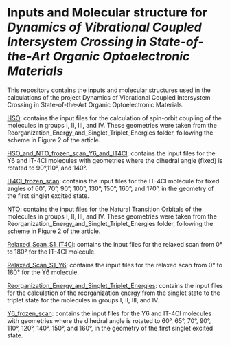 # Inputs and Molecular structure for *Dynamics of Vibrational Coupled Intersystem Crossing in State-of-the-Art Organic Optoelectronic Materials*
This repository contains the inputs and molecular structures used in the calculations of the project Dynamics of Vibrational Coupled Intersystem Crossing in State-of-the-Art Organic Optoelectronic Materials.

[HSO](): contains the input files for the calculation of spin-orbit coupling of the molecules in groups I, II, III, and IV. These geometries were taken from the Reorganization_Energy_and_Singlet_Triplet_Energies folder, following the scheme in Figure 2 of the article.

[HSO_and_NTO_frozen_scan_Y6_and_IT4Cl](): contains the input files for the Y6 and IT-4Cl molecules with geometries where the dihedral angle (fixed) is rotated to 90°,110°, and 140°.

[IT4Cl_frozen_scan](): contains the input files for the IT-4Cl molecule for fixed angles of 60°, 70°, 90°, 100°, 130°, 150°, 160°, and 170°, in the geometry of the first singlet excited state.

[NTO](): contains the input files for the Natural Transition Orbitals of the molecules in groups I, II, III, and IV. These geometries were taken from the Reorganization_Energy_and_Singlet_Triplet_Energies folder, following the scheme in Figure 2 of the article.

[Relaxed_Scan_S1_IT4Cl](): contains the input files for the relaxed scan from 0° to 180° for the IT-4Cl molecule.

[Relaxed_Scan_S1_Y6](): contains the input files for the relaxed scan from 0° to 180° for the Y6 molecule.

[Reorganization_Energy_and_Singlet_Triplet_Energies](): contains the input files for the calculation of the reorganization energy from the singlet state to the triplet state for the molecules in groups I, II, III, and IV.

[Y6_frozen_scan](): contains the input files for the Y6 and IT-4Cl molecules with geometries where the dihedral angle is rotated to 60°, 65°, 70°, 90°, 110°, 120°, 140°, 150°, and 160°, in the geometry of the first singlet excited state.
